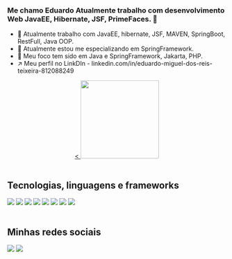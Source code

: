 ### Me chamo Eduardo Atualmente trabalho com desenvolvimento Web JavaEE, Hibernate, JSF, PrimeFaces. 👋

- 🔭 Atualmente trabalho com JavaEE, hibernate, JSF, MAVEN, SpringBoot, RestFull, Java OOP.
- 🌱 Atualmente estou me especializando em SpringFramework.
- 👯 Meu foco tem sido em Java e SpringFramework, Jakarta, PHP.
- ↗️ Meu perfil no LinkDIn - linkedin.com/in/eduardo-miguel-dos-reis-teixeira-812088249

<div align="center">
  <a href="https://github.com/EduardoMRT">
  <
  <img height="180em" src="https://github-readme-stats.vercel.app/api?username=EduardoMRT&show_icons=true&theme=dark&locale=pt&include_all_commits=true&count_private=true"/>
</div></a>
  <br/>
  
## Tecnologias, linguagens e frameworks
<div>       
  <a target="_blank"><img src="https://img.shields.io/badge/Trello-0052CC?style=for-the-badge&logo=trello&logoColor=white" target="_blank"></a>    
  <a target="_blank"><img src="https://img.shields.io/badge/Python-3776AB?style=for-the-badge&logo=python&logoColor=white" target="_blank"></a>    
  <a target="_blank"><img src="https://img.shields.io/badge/Java-ED8B00?style=for-the-badge&logo=openjdk&logoColor=white" target="_blank"></a>   
  <a target="_blank"><img src="https://img.shields.io/badge/PHP-777BB4?style=for-the-badge&logo=php&logoColor=white" target="_blank"></a>   
  <a target="_blank"><img src="https://img.shields.io/badge/Spring-6DB33F?style=for-the-badge&logo=spring&logoColor=white" target="_blank"></a>   
  <a target="_blank"><img src="https://img.shields.io/badge/GIT-E44C30?style=for-the-badge&logo=git&logoColor=white" target="_blank"></a>   
  <a target="_blank"><img src="https://img.shields.io/badge/Oracle-F80000?style=for-the-badge&logo=oracle&logoColor=black" target="_blank"></a>   
  <a target="_blank"><img src="https://img.shields.io/badge/MySQL-005C84?style=for-the-badge&logo=mysql&logoColor=white" target="_blank"></a>     
</div><br/>

  ## Minhas redes sociais
<div> 
  <a href="https://www.instagram.com/edu.mdrt/" target="_blank"><img src="https://img.shields.io/badge/-Instagram-%23E4405F?style=for-the-badge&logo=instagram&logoColor=white" target="_blank"></a>
  <a href="https://www.linkedin.com/in/eduardo-miguel-dos-reis-teixeira-812088249/" target="_blank"><img src="https://img.shields.io/badge/-LinkedIn-%230077B5?style=for-the-badge&logo=linkedin&logoColor=white" target="_blank"></a> 
  <!--<a href="#" target="_blank"><img src="https://img.shields.io/badge/Facebook-1877F2?style=for-the-badge&logo=facebook&logoColor=white" target="_blank"></a>-->
 
</div>                                                                               
